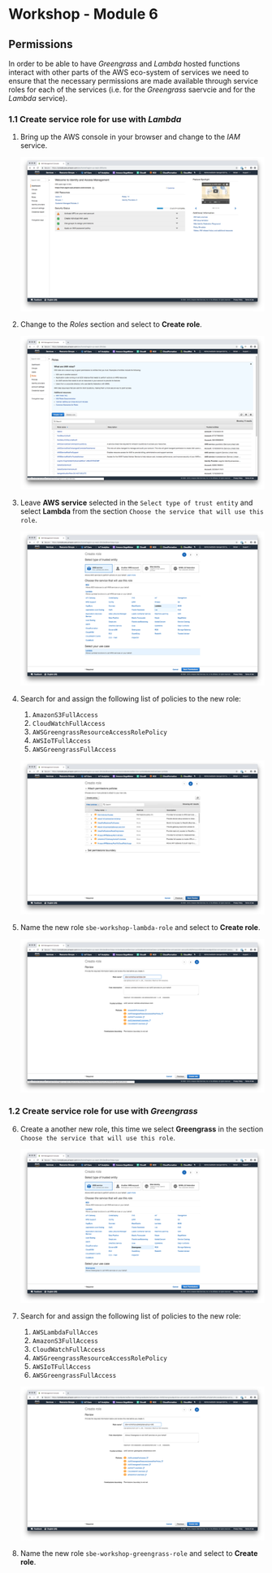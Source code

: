 # Workshop - Module 6

## Permissions

In order to be able to have *Greengrass* and *Lambda* hosted functions interact with other parts of the AWS eco-system of services we need to ensure that the necessary permissions are made available through service roles for each of the services (i.e. for the *Greengrass* saervcie and for the *Lambda* service).

<a name="1.1"></a>
### 1.1 Create service role for use with *Lambda*

1. Bring up the AWS console in your browser and change to the *IAM* service.

	![18_1](../images/18_1.png)

2. Change to the *Roles* section and select to **Create role**.

	![18_2](../images/18_2.png)
	
3. Leave **AWS service** selected in the `Select type of trust entity` and select **Lambda** from the section `Choose the service that will use this role`.

	![18_3](../images/18_3.png)

4. Search for and assign the following list of policies to the new role:

	1. `AmazonS3FullAccess`
	2. `CloudWatchFullAccess`
	3. `AWSGreengrassResourceAccessRolePolicy`
	4. `AWSIoTFullAccess`
	5. `AWSGreengrassFullAccess`

	![18_4](../images/18_4.png)

5. Name the new role `sbe-workshop-lambda-role` and select to **Create role**.

	![18_5](../images/18_5.png)

### 1.2 Create service role for use with *Greengrass*

6. Create a another new role, this time we select **Greengrass** in the section `Choose the service that will use this role`.

	![18_6](../images/18_6.png)
	
7. Search for and assign the following list of policies to the new role:

	1. `AWSLambdaFullAcces`
	2. `AmazonS3FullAccess`
	2. `CloudWatchFullAccess`
	3. `AWSGreengrassResourceAccessRolePolicy`
	4. `AWSIoTFullAccess`
	5. `AWSGreengrassFullAccess`

	![18_7](../images/18_7.png)

8. Name the new role `sbe-workshop-greengrass-role` and select to **Create role**.
